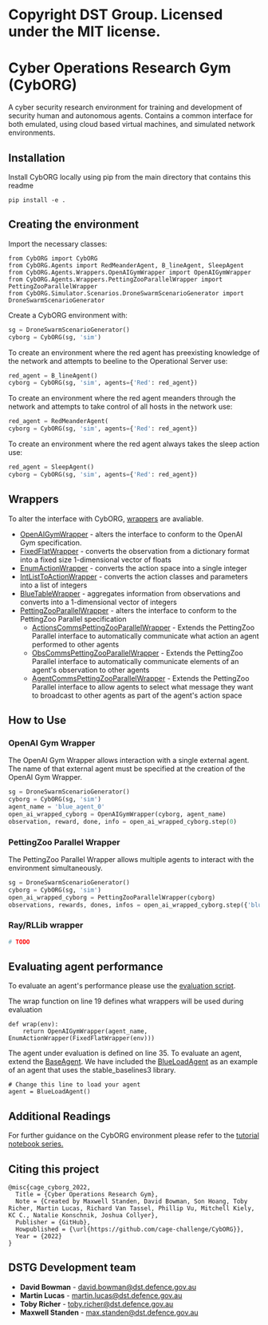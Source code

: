 # Copyright DST Group. Licensed under the MIT license.

# Cyber Operations Research Gym (CybORG)

A cyber security research environment for training and development of security human and autonomous agents. Contains a common interface for both emulated, using cloud based virtual machines, and simulated network environments.

## Installation

Install CybORG locally using pip from the main directory that contains this readme

```
pip install -e .
```


## Creating the environment
Import the necessary classes:
```
from CybORG import CybORG
from CybORG.Agents import RedMeanderAgent, B_lineAgent, SleepAgent
from CybORG.Agents.Wrappers.OpenAIGymWrapper import OpenAIGymWrapper
from CybORG.Agents.Wrappers.PettingZooParallelWrapper import PettingZooParallelWrapper
from CybORG.Simulator.Scenarios.DroneSwarmScenarioGenerator import DroneSwarmScenarioGenerator
```

Create a CybORG environment with:
```python
sg = DroneSwarmScenarioGenerator()
cyborg = CybORG(sg, 'sim')
```

 


To create an environment where the red agent has preexisting knowledge of the network and attempts to beeline to the Operational Server use:

 

```python
red_agent = B_lineAgent()
cyborg = CybORG(sg, 'sim', agents={'Red': red_agent})
```
To create an environment where the red agent meanders through the network and attempts to take control of all hosts in the network use:

 

```python
red_agent = RedMeanderAgent(
cyborg = CybORG(sg, 'sim', agents={'Red': red_agent})
```
To create an environment where the red agent always takes the sleep action use:
```python
red_agent = SleepAgent()
cyborg = CybORG(sg, 'sim', agents={'Red': red_agent})
```

 

## Wrappers

 

To alter the interface with CybORG, [wrappers](../../PycharmProjects/CybORG/CybORG/Agents/Wrappers) are avaliable.

 

* [OpenAIGymWrapper](../../PycharmProjects/CybORG/CybORG/Agents/Wrappers/OpenAIGymWrapper.py) - alters the interface to conform to the OpenAI Gym specification.
* [FixedFlatWrapper](../../PycharmProjects/CybORG/CybORG/Agents/Wrappers/FixedFlatWrapper.py) - converts the observation from a dictionary format into a fixed size 1-dimensional vector of floats
* [EnumActionWrapper](../../PycharmProjects/CybORG/CybORG/Agents/Wrappers/EnumActionWrapper.py) - converts the action space into a single integer
* [IntListToActionWrapper](../../PycharmProjects/CybORG/CybORG/Agents/Wrappers/IntListToAction.py) - converts the action classes and parameters into a list of integers
* [BlueTableWrapper](../../PycharmProjects/CybORG/CybORG/Agents/Wrappers/BlueTableWrapper.py) - aggregates information from observations and converts into a 1-dimensional vector of integers
* [PettingZooParallelWrapper](../../PycharmProjects/CybORG/CybORG/Agents/Wrappers/PettingZooParallelWrapper.py) - alters the interface to conform to the PettingZoo Parallel specification
    * [ActionsCommsPettingZooParallelWrapper](../../PycharmProjects/CybORG/CybORG/Agents/Wrappers/CommsPettingZooParallelWrapper.py) - Extends the PettingZoo Parallel interface to automatically communicate what action an agent performed to other agents
    * [ObsCommsPettingZooParallelWrapper](../../PycharmProjects/CybORG/CybORG/Agents/Wrappers/CommsPettingZooParallelWrapper.py) - Extends the PettingZoo Parallel interface to automatically communicate elements of an agent's observation to other agents
    * [AgentCommsPettingZooParallelWrapper](../../PycharmProjects/CybORG/CybORG/Agents/Wrappers/CommsPettingZooParallelWrapper.py) - Extends the PettingZoo Parallel interface to allow agents to select what message they want to broadcast to other agents as part of the agent's action space

## How to Use

### OpenAI Gym Wrapper

The OpenAI Gym Wrapper allows interaction with a single external agent. The name of that external agent must be specified at the creation of the OpenAI Gym Wrapper.

```python
sg = DroneSwarmScenarioGenerator()
cyborg = CybORG(sg, 'sim')
agent_name = 'blue_agent_0'
open_ai_wrapped_cyborg = OpenAIGymWrapper(cyborg, agent_name)
observation, reward, done, info = open_ai_wrapped_cyborg.step(0)
```

### PettingZoo Parallel Wrapper

The PettingZoo Parallel Wrapper allows multiple agents to interact with the environment simultaneously.

```python
sg = DroneSwarmScenarioGenerator()
cyborg = CybORG(sg, 'sim')
open_ai_wrapped_cyborg = PettingZooParallelWrapper(cyborg)
observations, rewards, dones, infos = open_ai_wrapped_cyborg.step({'blue_agent_0': 0, 'blue_agent_1': 0})
```

### Ray/RLLib wrapper  
```python
# TODO
```
 


## Evaluating agent performance

 

To evaluate an agent's performance please use the [evaluation script](CybORG/Evaluation/evaluation.py). 

 


The wrap function on line 19 defines what wrappers will be used during evaluation
```
def wrap(env):
    return OpenAIGymWrapper(agent_name, EnumActionWrapper(FixedFlatWrapper(env)))
```
The agent under evaluation is defined on line 35. 
To evaluate an agent, extend the [BaseAgent](../../PycharmProjects/CybORG/CybORG/Agents/SimpleAgents/BaseAgent.py). 
We have included the [BlueLoadAgent](../../PycharmProjects/CybORG/CybORG/Agents/SimpleAgents/BlueLoadAgent.py) as an example of an agent that uses the stable_baselines3 library.
```
# Change this line to load your agent
agent = BlueLoadAgent()
```

## Additional Readings
For further guidance on the CybORG environment please refer to the [tutorial notebook series.](../../PycharmProjects/CybORG/CybORG/Tutorial)

## Citing this project
```
@misc{cage_cyborg_2022, 
  Title = {Cyber Operations Research Gym}, 
  Note = {Created by Maxwell Standen, David Bowman, Son Hoang, Toby Richer, Martin Lucas, Richard Van Tassel, Phillip Vu, Mitchell Kiely, KC C., Natalie Konschnik, Joshua Collyer}, 
  Publisher = {GitHub}, 
  Howpublished = {\url{https://github.com/cage-challenge/CybORG}}, 
  Year = {2022} 
}
```

## DSTG Development team 

* **David Bowman** - david.bowman@dst.defence.gov.au
* **Martin Lucas** - martin.lucas@dst.defence.gov.au
* **Toby Richer** - toby.richer@dst.defence.gov.au
* **Maxwell Standen** - max.standen@dst.defence.gov.au
